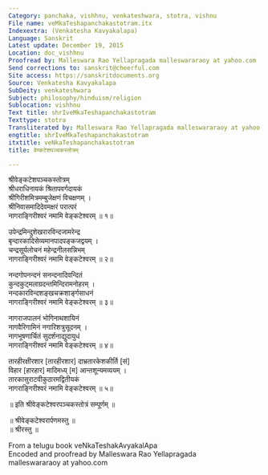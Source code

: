```yaml
---
Category: panchaka, vishhnu, venkateshwara, stotra, vishnu
File name: veMkaTeshapanchakastotram.itx
Indexextra: (Venkatesha Kavyakalapa)
Language: Sanskrit
Latest update: December 19, 2015
Location: doc_vishhnu
Proofread by: Malleswara Rao Yellapragada malleswararaoy at yahoo.com
Send corrections to: sanskrit@cheerful.com
Site access: https://sanskritdocuments.org
Source: Venkatesha Kavyakalapa
SubDeity: venkateshwara
Subject: philosophy/hinduism/religion
Sublocation: vishhnu
Text title: shrIveMkaTeshapanchakastotram
Texttype: stotra
Transliterated by: Malleswara Rao Yellapragada malleswararaoy at yahoo.com
engtitle: shrIveMkaTeshapanchakastotram
itxtitle: veNkaTeshapanchakastotram
title: वेण्कटेशपञ्चकस्तोत्रम्

---
```

  
 श्रीवेङ्कटेशपञ्चकस्तोत्रम्   
श्रीधराधिनायकं श्रितापवर्गदायकं  
श्रीगिरीशमित्रमम्बुजेक्षणं विचक्षणम् ।  
श्रीनिवासमादिदेवमक्षरं परात्परं  
नागराङ्गिरीश्वरं नमामि वेङ्कटेश्वरम् ॥ १॥  
  
उपेन्द्रमिन्दुशेखरारविन्दजामरेन्द्र  
बृन्दारकादिसेव्यमानपादपङ्कजद्वयम् ।  
चन्द्रसूर्यलोचनं महेन्द्रनीलसन्निभम्  
नागराङ्गिरीश्वरं नमामि वेङ्कटेश्वरम् ॥ २॥  
  
नन्दगोपनन्दनं सनन्दनादिवन्दितं  
कुन्दकुट्मलाग्रदन्तमिन्दिरामनोहरम् ।  
नन्दकारविन्दशङ्खचक्रशार्ङ्गसाधनं  
नागराङ्गिरीश्वरं नमामि वेङ्कटेश्वरम् ॥ ३॥  
  
नागराजपालनं भोगिनाथशायिनं  
नागवैरिगामिनं नगारिशत्रुसूदनम् ।  
नागभूषणार्चितं सुदर्शनाद्युदायुधं  
नागराङ्गिरीश्वरं नमामि वेङ्कटेश्वरम् ॥ ४॥  
  
तारहीरक्षीरशार [तारहीरशार] दाभ्रतारकेशकीर्ति [सं]  
विहार [हारहार] मादिमध्य् [म] आन्तशून्यमव्ययम् ।  
तारकासुराटवीकुठारमद्वितीयकं  
नागराङ्गिरीश्वरं नमामि वेङ्कटेश्वरम् ॥ ५॥  
  
॥ इति श्रीवेङ्कटेश्वरपञ्चकस्तोत्रं सम्पूर्णम् ॥  
  
॥ श्रीवेङ्कटेश्वरार्पणमस्तु ॥   
॥ श्रीरस्तु ॥  
  
  
From a telugu book veNkaTeshakAvyakalApa  
Encoded and proofread by Malleswara Rao Yellapragada  
malleswararaoy at yahoo.com  
  
